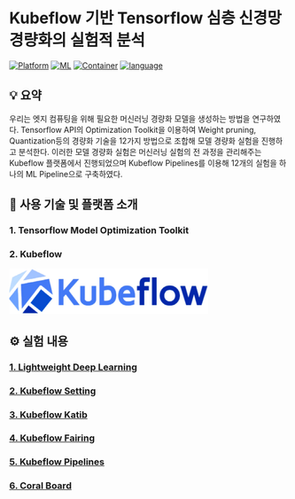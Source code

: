 # Kubeflow 기반 Tensorflow 심층 신경망 경량화의 실험적 분석

 [![Platform](https://img.shields.io/badge/Platform-Kubeflow-blue?logo=Kubeflow)](https://www.kubeflow.org/) [![ML](https://img.shields.io/badge/ML-tensorflow-orange?logo=tensorflow)](https://www.tensorflow.org/?hl=ko) [![Container](https://img.shields.io/badge/language-Docker-red?logo=docker)](https://www.docker.com/) [![language](https://img.shields.io/badge/language-Python-green?logo=python)](https://www.python.org/) 

## 💡 요약
우리는 엣지 컴퓨팅을 위해 필요한 머신러닝 경량화 모델을 생성하는 방법을 연구하였다. Tensorflow API의 Optimization Toolkit을 이용하여 Weight pruning, Quantization등의 경량화 기술을 12가지 방법으로 조합해 모델 경량화 실험을 진행하고 분석한다. 이러한 모델 경량화 실험은 머신러닝 실험의 전 과정을 관리해주는 Kubeflow 플랫폼에서 진행되었으며 Kubeflow Pipelines를 이용해 12개의 실험을 하나의 ML Pipeline으로 구축하였다.

## 📖 사용 기술 및 플랫폼 소개
### 1. Tensorflow Model Optimization Toolkit

### 2. Kubeflow
 ![kubeflow](./image/kubeflow.png)
## ⚙ 실험 내용
### [1. Lightweight Deep Learning](https://github.com/Juyoung4/tensorflow_api/tree/master/Lightweight%20Deep%20Learning)

### [2. Kubeflow Setting](https://github.com/Juyoung4/tensorflow_api/tree/master/Setting)

###  [3. Kubeflow Katib](https://github.com/Juyoung4/tensorflow_api/tree/master/Katib)

###  [4. Kubeflow Fairing](https://github.com/Juyoung4/tensorflow_api/tree/master/Fairing)

###  [5. Kubeflow Pipelines](https://github.com/Juyoung4/tensorflow_api/tree/master/Pipelines)

###  [6. Coral Board](https://github.com/Juyoung4/tensorflow_api/tree/master/Coral_board)
